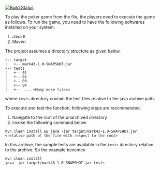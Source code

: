 [![Build
Status](https://travis-ci.org/manoflogan/maker43.png)](https://travis-ci.org/manoflogan/maker43)

To play the poker game from the file, the players need to execute the game as follows. To run the
game, you need to have the following softwares installed on your system.

1. Java 8
2. Maven

The project assumes a directory structure as given below.
```
+-- target
|   +-- mark43-1.0-SNAPSHOT.jar
+-- tests
|   +-- 01
|   +-- 02
|   +-- 03
|   +-- 04
|   +--  ... <Many more files>
```
where ```tests``` directory contain the test files relative to the java archive path.

To execute and test the function, following steps are recommended.

1. Navigate to the root of the unarchived directory
2. Invoke the following command below

```
mvn clean install && java -jar target/mark43-1.0-SNAPSHOT.jar <relative path of the file with respect to the root>
```
In this archive, the sample tests are available in the ```tests``` directory relative to the 
archive. So the example becomes

```
mvn clean install
java -jar target/mark43-1.0-SNAPSHOT.jar tests
```




